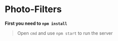 # Photo-Filters
**First you need to `npm install`**
> Open `cmd` and use `npm start` to run the server
